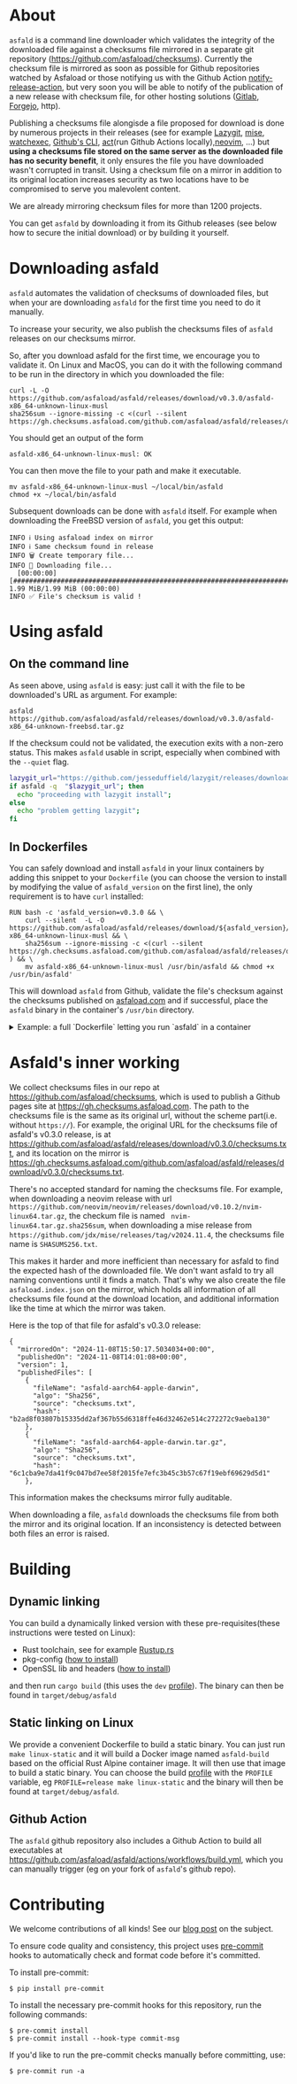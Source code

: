 # About

`asfald` is a command line downloader which validates the integrity of the downloaded file against a checksums file mirrored in a separate git repository (https://github.com/asfaload/checksums).
Currently the checksum file is mirrored as soon as possible for Github repositories watched by Asfaload or those notifying us with the Github Action [notify-release-action](https://github.com/marketplace/actions/notify-new-release-to-asfaload), but very soon you will be able to notify of the publication of a new release with checksum file, for other hosting solutions ([Gitlab](https://gitlab.com), [Forgejo](https://forgejo.org/), http).


Publishing a checksums file alongisde a file proposed for download is done by numerous projects in their releases (see for example [Lazygit](https://github.com/jesseduffield/lazydocker), [mise](https://github.com/jdx/mise), [watchexec](https://github.com/watchexec/watchexec), [Github's CLI](https://github.com/cli/cli/), [act](https://github.com/nektos/act/releases/tag/v0.2.66)(run Github Actions locally),[neovim](https://github.com/neovim/neovim), ...) but  **using a checksums file stored on the same server as the downloaded file has no security benefit**, it only ensures the file you have downloaded wasn't corrupted in transit.
Using a checksum file on a mirror in addition to its original location increases security as two locations have to be compromised to serve you malevolent content.

We are already mirroring checksum files for more than 1200 projects.

You can get `asfald` by downloading it from its Github releases (see below how to secure the initial download) or by building it yourself.

# Downloading asfald

`asfald` automates the validation of checksums of downloaded files, but when your are downloading `asfald` for the first time you need to do it manually.

To increase your security, we also publish the checksums files of `asfald` releases on our checksums mirror.

So, after you download asfald for the first time, we encourage you to validate it. On Linux and MacOS, you can do it with the following command to be run in the directory in which you downloaded the file:
```
curl -L -O https://github.com/asfaload/asfald/releases/download/v0.3.0/asfald-x86_64-unknown-linux-musl
sha256sum --ignore-missing -c <(curl --silent  https://gh.checksums.asfaload.com/github.com/asfaload/asfald/releases/download/v0.3.0/checksums.txt)
```
You should get an output of the form
```
asfald-x86_64-unknown-linux-musl: OK

```
You can then move the file to your path and make it executable.
```
mv asfald-x86_64-unknown-linux-musl ~/local/bin/asfald
chmod +x ~/local/bin/asfald
```
Subsequent downloads can be done with `asfald` itself. For example when downloading the FreeBSD version of `asfald`, you get this output:
```
INFO ℹ️ Using asfaload index on mirror
INFO ℹ️ Same checksum found in release
INFO 🗑️ Create temporary file...
INFO 🚚 Downloading file...
  [00:00:00] [########################################################################] 1.99 MiB/1.99 MiB (00:00:00)
INFO ✅ File's checksum is valid !
```
# Using asfald

## On the command line
As seen above, using `asfald` is easy: just call it with the file to be downloaded's URL as argument. For example:
```
asfald https://github.com/asfaload/asfald/releases/download/v0.3.0/asfald-x86_64-unknown-freebsd.tar.gz
```

If the checksum could not be validated, the execution exits with a non-zero status. This makes `asfald` usable in script, especially when combined with the `--quiet` flag.


```bash
lazygit_url="https://github.com/jesseduffield/lazygit/releases/download/v0.44.0/lazygit_0.44.0_freebsd_arm64.tar.gz"
if asfald -q  "$lazygit_url"; then
  echo "proceeding with lazygit install";
else
  echo "problem getting lazygit";
fi
```

## In Dockerfiles

You can safely download and install `asfald` in your linux containers by adding this snippet to your `Dockerfile` (you can choose the version to install by modifying the value of `asfald_version` on the first line), the only requirement is to have `curl` installed:
```
RUN bash -c 'asfald_version=v0.3.0 && \
    curl --silent  -L -O https://github.com/asfaload/asfald/releases/download/${asfald_version}/asfald-x86_64-unknown-linux-musl && \
    sha256sum --ignore-missing -c <(curl --silent https://gh.checksums.asfaload.com/github.com/asfaload/asfald/releases/download/${asfald_version}/checksums.txt ) && \
    mv asfald-x86_64-unknown-linux-musl /usr/bin/asfald && chmod +x /usr/bin/asfald'
```

This will download `asfald` from Github, validate the file's checksum against the checksums published on [asfaload.com](http://www.asfaload.com/asfald-checksums) and if successful, place the `asfald` binary in the container's `/usr/bin` directory.

<details>
<summary>
Example: a full `Dockerfile` letting you run `asfald` in a container
</summary>

```
FROM ubuntu

RUN apt-get update && apt-get install -y curl
RUN bash -c 'asfald_version=v0.3.0 && \
    curl --silent  -L -O https://github.com/asfaload/asfald/releases/download/${asfald_version}/asfald-x86_64-unknown-linux-musl && \
    sha256sum --ignore-missing -c <(curl --silent https://gh.checksums.asfaload.com/github.com/asfaload/asfald/releases/download/${asfald_version}/checksums.txt ) && \
    mv asfald-x86_64-unknown-linux-musl /usr/bin/asfald && chmod +x /usr/bin/asfald'

ENTRYPOINT [ "/usr/bin/asfald" ]
```
Using the image built with this `Dockerfile`, you can display the help of `asfald` with
```
docker run -it --rm 0f8748 --help
```

</details>


# Asfald's inner working

We collect checksums files in our repo at https://github.com/asfaload/checksums, which is used to publish a Github pages site at https://gh.checksums.asfaload.com. The path to the checksums file is the same as its original url, without the scheme part(i.e. without `https://`).
For example, the original URL for the checksums file of asfald's v0.3.0 release, is at https://github.com/asfaload/asfald/releases/download/v0.3.0/checksums.txt, and its location on the mirror is https://gh.checksums.asfaload.com/github.com/asfaload/asfald/releases/download/v0.3.0/checksums.txt.

There's no accepted standard for naming the checksums file. For example, when downloading a neovim release with url `https://github.com/neovim/neovim/releases/download/v0.10.2/nvim-linux64.tar.gz`, the checkum file is named ` nvim-linux64.tar.gz.sha256sum`, when downloading a mise release from `https://github.com/jdx/mise/releases/tag/v2024.11.4`, the checksums file name is `SHASUMS256.txt`.

This makes it harder and more inefficient than necessary for asfald to find the expected hash of the downloaded file.
We don't want asfald to try all naming conventions until it finds a match. That's why we also create the file `asfaload.index.json` on the mirror, which holds all information of all checksums file found at the download location, and additional information like the time at which the mirror was taken.

Here is the top of that file for asfald's v0.3.0 release:
```
{
  "mirroredOn": "2024-11-08T15:50:17.5034034+00:00",
  "publishedOn": "2024-11-08T14:01:08+00:00",
  "version": 1,
  "publishedFiles": [
    {
      "fileName": "asfald-aarch64-apple-darwin",
      "algo": "Sha256",
      "source": "checksums.txt",
      "hash": "b2ad8f03807b15335dd2af367b55d6318ffe46d32462e514c272272c9aeba130"
    },
    {
      "fileName": "asfald-aarch64-apple-darwin.tar.gz",
      "algo": "Sha256",
      "source": "checksums.txt",
      "hash": "6c1cba9e7da41f9c047bd7ee58f2015fe7efc3b45c3b57c67f19ebf69629d5d1"
    },

```

This information makes the checksums mirror fully auditable.

When downloading a file, `asfald` downloads the checksums file from both the mirror and its original location. If an inconsistency is detected between both files an error is raised.

# Building

## Dynamic linking

You can build a dynamically linked version with these pre-requisites(these instructions were tested on Linux):

* Rust toolchain, see for example [Rustup.rs](https://rustup.rs/)
* pkg-config ([how to install](https://command-not-found.com/pkg-config))
* OpenSSL lib and headers ([how to install](https://docs.rs/openssl/0.10.16/openssl/#automatic))

and then run `cargo build` (this uses the `dev` [profile](https://doc.rust-lang.org/cargo/reference/profiles.html)). The binary can then be found in `target/debug/asfald`

## Static linking on Linux

We provide a convenient Dockerfile to build a static binary. You can just run `make linux-static` and it will build a Docker image named `asfald-build` based on the official Rust Alpine container image. It will then use that image to build a static binary. You can choose the build [profile](https://doc.rust-lang.org/cargo/reference/profiles.html) with the `PROFILE` variable, eg `PROFILE=release make linux-static` and the binary will then be found at `target/debug/asfald`.

## Github Action

The `asfald` github repository also includes a Github Action to build all executables at https://github.com/asfaload/asfald/actions/workflows/build.yml, which you can manually trigger (eg on your fork of `asfald`'s github repo).

# Contributing

We welcome contributions of all kinds! See our [blog post](https://www.asfaload.com/blog/handling-outside-contributions/) on the subject.

To ensure code quality and consistency, this project uses [pre-commit](https://pre-commit.com/) hooks to automatically check and format code before it's committed.

To install pre-commit:

```console
$ pip install pre-commit
```

To install the necessary pre-commit hooks for this repository, run the following commands:

```console
$ pre-commit install
$ pre-commit install --hook-type commit-msg
```

If you'd like to run the pre-commit checks manually before committing, use:

```console
$ pre-commit run -a
```
